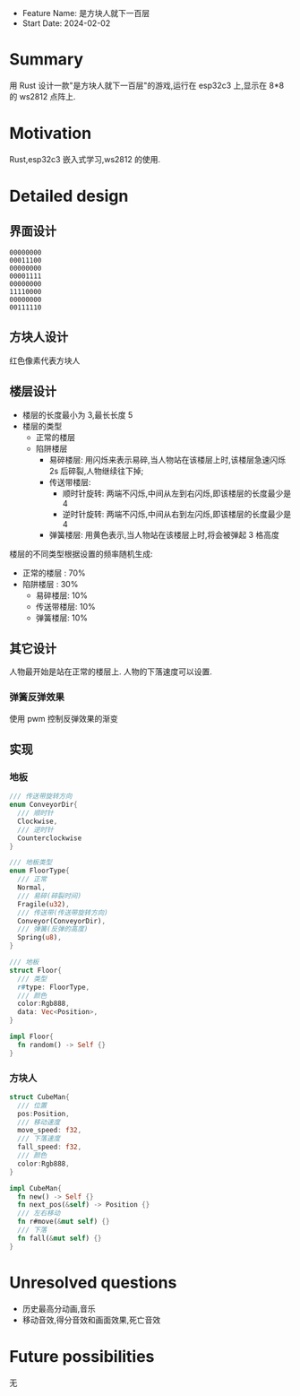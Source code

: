 - Feature Name: 是方块人就下一百层
- Start Date: 2024-02-02

# Summary

[summary]: #summary

用 Rust 设计一款"是方块人就下一百层"的游戏,运行在 esp32c3 上,显示在 8\*8 的 ws2812 点阵上.

# Motivation

[motivation]: #motivation

Rust,esp32c3 嵌入式学习,ws2812 的使用.

# Detailed design

[detailed-design]: #detailed-design

## 界面设计

```Text
00000000
00011100
00000000
00001111
00000000
11110000
00000000
00111110
```

## 方块人设计

红色像素代表方块人

## 楼层设计

- 楼层的长度最小为 3,最长长度 5
- 楼层的类型
  - 正常的楼层
  - 陷阱楼层
    - 易碎楼层: 用闪烁来表示易碎,当人物站在该楼层上时,该楼层急速闪烁 2s 后碎裂,人物继续往下掉;
    - 传送带楼层:
      - 顺时针旋转: 两端不闪烁,中间从左到右闪烁,即该楼层的长度最少是 4
      - 逆时针旋转: 两端不闪烁,中间从右到左闪烁,即该楼层的长度最少是 4
    - 弹簧楼层: 用黄色表示,当人物站在该楼层上时,将会被弹起 3 格高度

楼层的不同类型根据设置的频率随机生成:

- 正常的楼层 : 70%
- 陷阱楼层 : 30%
  - 易碎楼层: 10%
  - 传送带楼层: 10%
  - 弹簧楼层: 10%

## 其它设计

人物最开始是站在正常的楼层上.
人物的下落速度可以设置.

### 弹簧反弹效果

使用 pwm 控制反弹效果的渐变

## 实现

### 地板

```Rust
/// 传送带旋转方向
enum ConveyorDir{
  /// 顺时针
  Clockwise,
  /// 逆时针
  Counterclockwise
}

/// 地板类型
enum FloorType{
  /// 正常
  Normal,
  /// 易碎(碎裂时间)
  Fragile(u32),
  /// 传送带(传送带旋转方向)
  Conveyor(ConveyorDir),
  /// 弹簧(反弹的高度)
  Spring(u8),
}

/// 地板
struct Floor{
  /// 类型
  r#type: FloorType,
  /// 颜色
  color:Rgb888,
  data: Vec<Position>,
}

impl Floor{
  fn random() -> Self {}
}
```

### 方块人

```Rust
struct CubeMan{
  /// 位置
  pos:Position,
  /// 移动速度
  move_speed: f32,
  /// 下落速度
  fall_speed: f32,
  /// 颜色
  color:Rgb888,
}

impl CubeMan{
  fn new() -> Self {}
  fn next_pos(&self) -> Position {}
  /// 左右移动
  fn r#move(&mut self) {}
  /// 下落
  fn fall(&mut self) {}
}
```

# Unresolved questions

[unresolved-questions]: #unresolved-questions

- 历史最高分动画,音乐
- 移动音效,得分音效和画面效果,死亡音效

# Future possibilities

[future-possibilities]: #future-possibilities

无
